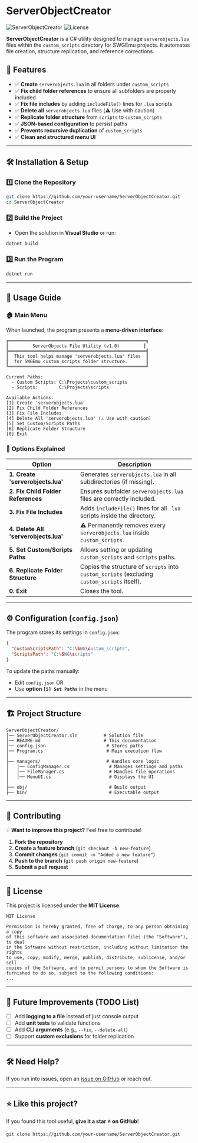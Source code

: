 # ServerObjectCreator

![ServerObjectCreator](https://img.shields.io/badge/Version-1.0-blue.svg) ![License](https://img.shields.io/badge/License-MIT-green.svg)

**ServerObjectCreator** is a C# utility designed to manage `serverobjects.lua` files within the `custom_scripts` directory for SWGEmu projects. It automates file creation, structure replication, and reference corrections.

## 🚀 Features

- ✅ **Create** `serverobjects.lua` in all folders under `custom_scripts`
- ✅ **Fix child folder references** to ensure all subfolders are properly included
- ✅ **Fix file includes** by adding `includeFile()` lines for `.lua` scripts
- ✅ **Delete all** `serverobjects.lua` files (⚠️ Use with caution)
- ✅ **Replicate folder structure** from `scripts` to `custom_scripts`
- ✅ **JSON-based configuration** to persist paths
- ✅ **Prevents recursive duplication** of `custom_scripts`
- ✅ **Clean and structured menu UI**

---

## 🛠 Installation & Setup

### 1️⃣ **Clone the Repository**
```sh
git clone https://github.com/your-username/ServerObjectCreator.git
cd ServerObjectCreator
```

### 2️⃣ **Build the Project**
- Open the solution in **Visual Studio** or run:
```sh
dotnet build
```

### 3️⃣ **Run the Program**
```sh
dotnet run
```

---

## 📖 Usage Guide

### 🏠 **Main Menu**
When launched, the program presents a **menu-driven interface**:

```
╔════════════════════════════════════════════════════╗
║         ServerObjects File Utility (v1.0)         ║
╠════════════════════════════════════════════════════╣
║  This tool helps manage 'serverobjects.lua' files  ║
║  for SWGEmu custom_scripts folder structure.       ║
╚════════════════════════════════════════════════════╝

Current Paths:
  - Custom Scripts: C:\Projects\custom_scripts
  - Scripts:        C:\Projects\scripts

Available Actions:
[1] Create 'serverobjects.lua'
[2] Fix Child Folder References
[3] Fix File Includes
[4] Delete All 'serverobjects.lua' (⚠️ Use with caution)
[5] Set Custom/Scripts Paths
[6] Replicate Folder Structure
[0] Exit
```

### 🔹 **Options Explained**
| Option | Description |
|--------|-------------|
| **1. Create 'serverobjects.lua'** | Generates `serverobjects.lua` in all subdirectories (if missing). |
| **2. Fix Child Folder References** | Ensures subfolder `serverobjects.lua` files are correctly included. |
| **3. Fix File Includes** | Adds `includeFile()` lines for all `.lua` scripts inside the directory. |
| **4. Delete All 'serverobjects.lua'** | ⚠️ Permanently removes every `serverobjects.lua` inside `custom_scripts`. |
| **5. Set Custom/Scripts Paths** | Allows setting or updating `custom_scripts` and `scripts` paths. |
| **6. Replicate Folder Structure** | Copies the structure of `scripts` into `custom_scripts` (excluding `custom_scripts` itself). |
| **0. Exit** | Closes the tool. |

---

## ⚙ Configuration (`config.json`)

The program stores its settings in `config.json`:

```json
{
  "CustomScriptsPath": "C:\SWG\custom_scripts",
  "ScriptsPath": "C:\SWG\scripts"
}
```

To update the paths manually:
- Edit `config.json` OR
- Use **option `[5] Set Paths`** in the menu

---

## 🏗 Project Structure

```
ServerObjectCreator/
│── ServerObjectCreator.sln          # Solution file
│── README.md                        # This documentation
│── config.json                       # Stores paths
│── Program.cs                        # Main execution flow
│
├── managers/                         # Handles core logic
│   │── ConfigManager.cs               # Manages settings and paths
│   │── FileManager.cs                 # Handles file operations
│   │── MenuUI.cs                      # Displays the UI
│
├── obj/                               # Build output
├── bin/                               # Executable output
```

---

## 🤝 Contributing

💡 **Want to improve this project?** Feel free to contribute!

1. **Fork the repository**  
2. **Create a feature branch** (`git checkout -b new-feature`)  
3. **Commit changes** (`git commit -m "Added a new feature"`)  
4. **Push to the branch** (`git push origin new-feature`)  
5. **Submit a pull request**  

---

## 📝 License

This project is licensed under the **MIT License**.

```
MIT License

Permission is hereby granted, free of charge, to any person obtaining a copy
of this software and associated documentation files (the "Software"), to deal
in the Software without restriction, including without limitation the rights
to use, copy, modify, merge, publish, distribute, sublicense, and/or sell
copies of the Software, and to permit persons to whom the Software is
furnished to do so, subject to the following conditions:
...
```

---

## 🎯 Future Improvements (TODO List)
- [ ] Add **logging to a file** instead of just console output
- [ ] Add **unit tests** to validate functions
- [ ] Add **CLI arguments** (e.g., `--fix`, `--delete-all`)
- [ ] Support **custom exclusions** for folder replication

---

## 🛠 Need Help?
If you run into issues, open an [issue on GitHub](https://github.com/your-username/ServerObjectCreator/issues) or reach out.

---

## ⭐ Like this project?
If you found this tool useful, **give it a star ⭐ on GitHub**!

```
git clone https://github.com/your-username/ServerObjectCreator.git
```
